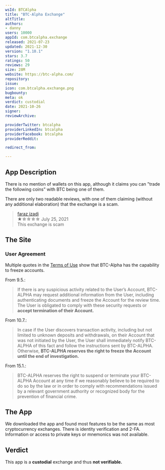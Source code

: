 ```yaml
---
wsId: BTCAlpha
title: "BTC-Alpha Exchange"
altTitle: 
authors:
- danny
users: 10000
appId: com.btcalpha.exchange
released: 2021-07-23
updated: 2021-12-30
version: "1.10.1"
stars: 3.7
ratings: 50
reviews: 29
size: 28M
website: https://btc-alpha.com/
repository: 
issue: 
icon: com.btcalpha.exchange.png
bugbounty: 
meta: ok
verdict: custodial
date: 2021-10-26
signer: 
reviewArchive:

providerTwitter: btcalpha
providerLinkedIn: btcalpha
providerFacebook: btcalpha
providerReddit: 

redirect_from:

---
```


## App Description

There is no mention of wallets on this app, although it claims you can "trade the following coins" with BTC being one of them.

There are only two readable reviews, with one of them claiming (without any additional elaboration) that the exchange is a scam.

> [faraz izadi](https://play.google.com/store/apps/details?id=com.btcalpha.exchange&reviewId=gp%3AAOqpTOHaxxzNZzLO-TCsi48iK-xa9uhWRAKCACO_LmbLpGmjFzZ8Z1mQ894Q-YqXUQNJlSVpGvZuOMTkDPp5vA)<br>
  ★☆☆☆☆ July 25, 2021 <br>
       This exchange is scam

## The Site

### User Agreement
Multiple quotes in the [Terms of Use](https://btc-alpha.com/en/terms-of-use) show that BTC-Alpha has the capability to freeze accounts.

From 9.5.:

> If there is any suspicious activity related to the User’s Account, BTC-ALPHA may request additional information from the User, including authenticating documents and freeze the Account for the review time. The User is obligated to comply with these security requests or **accept termination of their Account.**

From 10.7.:

>  In case if the User discovers transaction activity, including but not limited to unknown deposits and withdrawals, on their Account that was not initiated by the User, the User shall immediately notify BTC-ALPHA of this fact and follow the instructions sent by BTC-ALPHA. Otherwise, **BTC-ALPHA reserves the right to freeze the Account until the end of investigation.**

From 15.1.:

> BTC-ALPHA reserves the right to suspend or terminate your BTC-ALPHA Account at any time if we reasonably believe to be required to do so by the law or in order to comply with recommendations issued by a relevant government authority or recognized body for the prevention of financial crime.

## The App

We downloaded the app and found most features to be the same as most cryptocurrency exchanges. There is identity verification and 2-FA. Information or access to private keys or mnemonics was not available.

## Verdict

This app is a **custodial** exchange and thus **not verifiable.**
